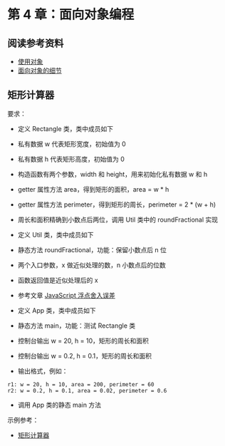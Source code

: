 # 第 4 章：面向对象编程

## 阅读参考资料

- [使用对象](https://developer.mozilla.org/zh-CN/docs/Web/JavaScript/Guide/Working_with_Objects)
- [面向对象的细节](https://developer.mozilla.org/zh-CN/docs/Web/JavaScript/Guide/Details_of_the_Object_Model)

## 矩形计算器

要求：
- 定义 Rectangle 类，类中成员如下
- 私有数据 w 代表矩形宽度，初始值为 0
- 私有数据 h 代表矩形高度，初始值为 0
- 构造函数有两个参数，width 和 height，用来初始化私有数据 w 和 h
- getter 属性方法 area，得到矩形的面积，area = w * h
- getter 属性方法 perimeter，得到矩形的周长，perimeter = 2 * (w + h)
- 周长和面积精确到小数点后两位，调用 Util 类中的 roundFractional 实现


- 定义 Util 类，类中成员如下
- 静态方法 roundFractional，功能：保留小数点后 n 位
- 两个入口参数，x 做近似处理的数，n 小数点后的位数
- 函数返回值是近似处理后的 x
- 参考文章 [JavaScript 浮点舍入误差](https://segmentfault.com/a/1190000013431163)


- 定义 App 类，类中成员如下
- 静态方法 main，功能：测试 Rectangle 类
- 控制台输出 w = 20, h = 10，矩形的周长和面积
- 控制台输出 w = 0.2, h = 0.1，矩形的周长和面积
- 输出格式，例如：
```
r1: w = 20, h = 10, area = 200, perimeter = 60
r2: w = 0.2, h = 0.1, area = 0.02, perimeter = 0.6
```


- 调用 App 类的静态 main 方法

示例参考：
- [矩形计算器](https://codepen.io/wangding/pen/jOBvweW?editors=0011)
